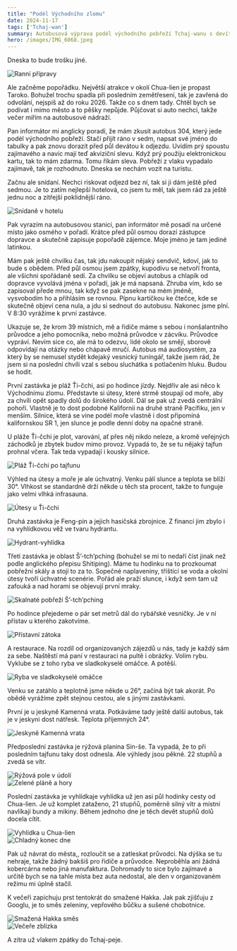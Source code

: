```yaml
---
title: "Podél Východního zlomu"
date: 2024-11-17
tags: ['Tchaj-wan']
summary: Autobusová výprava podél východního pobřeží Tchaj-wanu s devíti zastávkami – od sluncem zalité pláže Ťi-čchi přes vyhlídkový hydrant, sopečné útesy a rybí oběd až po planinu s rýží a kamennou jeskyni. Zakončeno smaženou Hakka směsí a chladným větrem od moře.
hero: /images/IMG_6068.jpeg
---
```


Dneska to bude trošku jiné.

![Ranní přípravy](/images/IMG_6057.jpeg)

Ale začněme popořádku. Největší atrakce v okolí Chua-lien je propast Taroko. Bohužel trochu spadla při posledním zemětřesení, tak je zavřená do odvolání, nejspíš až do roku 2026. Takže co s dnem tady. Chtěl bych se podívat i mimo město a to pěšky nepůjde. Půjčovat si auto nechci, takže večer mířím na autobusové nádraží.

Pan informátor mi anglicky poradí, že mám zkusit autobus 304, který jede podél východního pobřeží. Stačí přijít ráno v sedm, napsat své jméno do tabulky a pak znovu dorazit před půl devátou k odjezdu. Uvidím prý spoustu zajímavého a navíc mají teď akviziční slevu. Když prý použiju elektronickou kartu, tak to mám zdarma. Tomu říkám sleva. Pobřeží z vlaku vypadalo zajímavě, tak je rozhodnuto. Dneska se nechám vozit na turistu.

Začnu ale snídaní. Nechci riskovat odjezd bez ní, tak si ji dám ještě před sedmou. Je to zatím nejlepší hotelová, co jsem tu měl, tak jsem rád za ještě jednu noc a zítřejší poklidnější ráno.

![Snídaně v hotelu](/images/IMG_6056.jpeg)

Pak vyrazím na autobusovou stanici, pan informátor mě posadí na určené místo jako osmého v pořadí. Krátce před půl osmou dorazí zástupce dopravce a skutečně zapisuje popořadě zájemce. Moje jméno je tam jediné latinkou.

Mám pak ještě chvilku čas, tak jdu nakoupit nějaký sendvič, kdoví, jak to bude s obědem. Před půl osmou jsem zpátky, kupodivu se netvoří fronta, ale všichni spořádaně sedí. Za chvilku se objeví autobus a chlapík od dopravce vyvolává jména v pořadí, jak je má napsaná. Zhruba vím, kdo se zapisoval přede mnou, tak když se pak zasekne na mém jméně, vysvobodím ho a přihlásím se rovnou. Pípnu kartičkou ke čtečce, kde se skutečně objeví cena nula, a jdu si sednout do autobusu. Nakonec jsme plní. V 8:30 vyrážíme k první zastávce.

Ukazuje se, že krom 39 místních, mě a řidiče máme s sebou i nonšalantního průvodce a jeho pomocníka, nebo možná průvodce v zácviku. Průvodce vypráví. Nevím sice co, ale má to odezvu, lidé okolo se smějí, sborově odpovídají na otázky nebo chápavě mručí. Autobus má audiosystém, za který by se nemusel stydět kdejaký vesnický tuningář, takže jsem rád, že jsem si na poslední chvíli vzal s sebou sluchátka s potlačením hluku. Budou se hodit.

První zastávka je pláž Ťi-čchi, asi po hodince jízdy. Nejdřív ale asi něco k Východnímu zlomu. Představte si útesy, které strmě stoupají od moře, aby za chvíli opět spadly dolů do širokého údolí. Dál se pak už zvedá centrální pohoří. Vlastně je to dost podobné Kalifornii na druhé straně Pacifiku, jen v menším. Silnice, která se vine podél moře vlastně i dost připomíná kalifornskou SR 1, jen slunce je podle denní doby na opačné straně. 

U pláže Ťi-čchi je plot, varování, ať přes něj nikdo neleze, a kromě veřejných záchodků je zbytek budov mimo provoz. Vypadá to, že se tu nějaký tajfun prohnal včera. Tak teda vypadají i kousky silnice.

![Pláž Ťi-čchi po tajfunu](/images/IMG_6060.jpeg)

Výhled na útesy a moře je ale úchvatný. Venku pálí slunce a teplota se blíží 30°. Vlhkost se standardně drží někde u těch sta procent, takže to funguje jako velmi vlhká infrasauna.

![Útesy u Ťi-čchi](/images/IMG_6059.jpeg)

Druhá zastávka je Feng-pin a jejich hasičská zbrojnice. Z financí jim zbylo i na vyhlídkovou věž ve tvaru hydrantu. 

![Hydrant-vyhlídka](/images/IMG_6062.jpeg)

Třetí zastávka je oblast Š’-tch’pching (bohužel se mi to nedaří číst jinak než podle anglického přepisu Shitiping). Máme tu hodinku na to prozkoumat pobřežní skály a stojí to za to. Sopečné naplaveniny, tříštící se voda a okolní útesy tvoří úchvatné scenérie. Pořád ale praží slunce, i když sem tam už zafouká a nad horami se objevují první mraky.

![Skalnaté pobřeží Š’-tch’pching](/images/IMG_6068.jpeg)

Po hodince přejedeme o pár set metrů dál do rybářské vesničky. Je v ní přístav u kterého zakotvíme. 

![Přístavní zátoka](/images/IMG_6072.jpeg)

A restaurace. Na rozdíl od organizovaných zájezdů u nás, tady je každý sám za sebe. Naštěstí má paní v restauraci na pultě i obrázky. Volím rybu. Vyklube se z toho ryba ve sladkokyselé omáčce. A potěší.

![Ryba ve sladkokyselé omáčce](/images/IMG_6074.jpeg)

Venku se zatáhlo a teplotně jsme někde u 26°, začíná být tak akorát. Po obědě vyrážíme zpět stejnou cestou, ale s jinými zastávkami.

První je u jeskyně Kamenná vrata. Potkáváme tady ještě další autobus, tak je v jeskyni dost nátřesk. Teplota příjemných 24°.

![Jeskyně Kamenná vrata](/images/IMG_6084.jpeg)

Předposlední zastávka je rýžová planina Sin-še. Ta vypadá, že to při posledním tajfunu taky dost odnesla. Ale výhledy jsou pěkné. 22 stupňů a zvedá se vítr.

![Rýžová pole v údolí](/images/IMG_6087.jpeg)  
![Zelené pláně a hory](/images/IMG_6086.jpeg)

Poslední zastávka je vyhlídkaje vyhlídka už jen asi půl hodinky cesty od Chua-lien. Je už komplet zataženo, 21 stupňů, poměrně silný vítr a místní navlíkají bundy a mikiny. Během jednoho dne je těch devět stupňů dolů docela cítit.

![Vyhlídka u Chua-lien](/images/IMG_6088.jpeg)  
![Chladný konec dne](/images/IMG_6089.jpeg)

Pak už návrat do města,, rozloučit se a zatleskat průvodci. Na dýška se tu nehraje, takže žádný bakšiš pro řidiče a průvodce. Neproběhla ani žádná kobercárna nebo jiná manufaktura. Dohromady to sice bylo zajímavé a určitě bych se na tahle místa bez auta nedostal, ale den v organizovaném režimu mi úplně stačil. 

K večeři zapichuju prst tentokrát do smažené Hakka. Jak pak zjišťuju z Googlu, je to směs zeleniny, vepřového bůčku a sušené chobotnice.

![Smažená Hakka směs](/images/IMG_6091.jpeg)  
![Večeře zblízka](/images/IMG_6090.jpeg)

A zítra už vlakem zpátky do Tchaj-peje.


